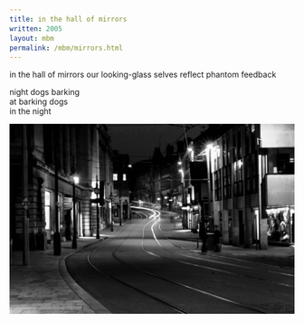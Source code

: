 ```yaml
---
title: in the hall of mirrors
written: 2005
layout: mbm
permalink: /mbm/mirrors.html
---
```


<div class="poem">
in the hall of mirrors  
our looking-glass selves  
reflect phantom feedback  
 
night dogs barking  
at barking dogs  
in the night
</div>

!["night city"](/assets/images/bucket/city-night.jpg "night city")
